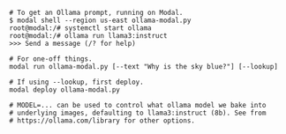     
    # To get an Ollama prompt, running on Modal.
    $ modal shell --region us-east ollama-modal.py
    root@modal:/# systemctl start ollama
    root@modal:/# ollama run llama3:instruct
    >>> Send a message (/? for help)

    # For one-off things.
    modal run ollama-modal.py [--text "Why is the sky blue?"] [--lookup]

    # If using --lookup, first deploy.
    modal deploy ollama-modal.py

    # MODEL=... can be used to control what ollama model we bake into
    # underlying images, defaulting to llama3:instruct (8b). See from
    # https://ollama.com/library for other options.

